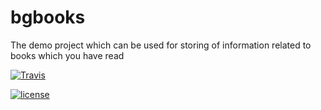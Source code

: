 # bgbooks
The demo project which can be used for storing of information related to books which you have read

[![Travis](https://img.shields.io/travis/rust-lang/rust.svg)]()

[![license](https://img.shields.io/github/license/mashape/apistatus.svg)]()

